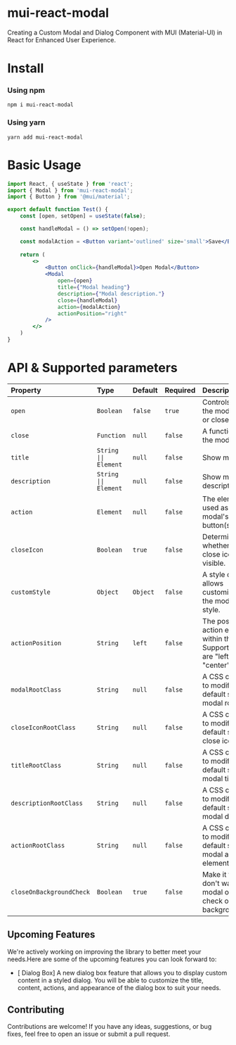 # mui-react-modal
Creating a Custom Modal and Dialog Component with MUI (Material-UI) in React for Enhanced User Experience.

# Install

### Using npm
```
npm i mui-react-modal
``` 

### Using yarn
```
yarn add mui-react-modal
```

# Basic Usage
```jsx
import React, { useState } from 'react';
import { Modal } from 'mui-react-modal';
import { Button } from '@mui/material';

export default function Test() {
    const [open, setOpen] = useState(false);

    const handleModal = () => setOpen(!open);

    const modalAction = <Button variant='outlined' size='small'>Save</Button>
    
    return (
        <>
            <Button onClick={handleModal}>Open Modal</Button>
            <Modal
                open={open}
                title={"Modal heading"}
                description={"Modal description."}
                close={handleModal}
                action={modalAction}
                actionPosition="right"
            />
        </>
    )
}

```

# API & Supported parameters

| Property     | Type           | Default       | Required     | Description                             |
| :---         | :---           | :---          | :---         | :---                                    |
| `open`       | `Boolean`     | `false`    |       `true`   | Controls whether the modal is open or closed.  |
| `close`       | `Function`     | `null`   |     `false`  | A function to close the modal.   |
| `title`       | `String \|\| Element`     | `null`    |    `false`    |  Show modal title.     |
| `description` | `String \|\| Element`     | `null`    |     `false`   |  Show modal description.  |
| `action`       | `Element`     | `null`    |     `false`   |   The element to be used as the modal's action button(s).      |
| `closeIcon`       | `Boolean`     | `true`    |     `false`   |    Determines whether the modal close icon is visible.  |
| `customStyle`       | `Object`     | `Object`    |    `false`   |  A style object that allows customization of the modal's default style.  |
| `actionPosition`  | `String` | `left` | `false` | The position of the action element(s) within the modal. Supported values are "left" "center"and"right". |
| `modalRootClass`       | `String`     | `null`  | `false`  | A CSS class name to modify the default style of the modal root. |
| `closeIconRootClass`       | `String`     | `null`    |     `false`   | A CSS class name to modify the default style of the close icon. |
| `titleRootClass`       | `String`     | `null`    |     `false`   | A CSS class name to modify the default style of the modal title. |
| `descriptionRootClass`       | `String`     | `null`    |     `false`  | A CSS class name to modify the default style of the modal description. |
| `actionRootClass`   | `String` | `null`  |  `false`| A CSS class name to modify the default style of the modal action element(s). |
| `closeOnBackgroundCheck`   | `Boolean` | `true`  |  `false`| Make it false if you don't want to close modal on outside check or background check. |

## Upcoming Features
We're actively working on improving the library to better meet your needs.Here are some of the upcoming features you can look forward to:

- [ Dialog Box] A new dialog box feature that allows you to display custom content in a styled dialog. You will be able to customize the title, content, actions, and appearance of the dialog box to suit your needs.

## Contributing
Contributions are welcome! If you have any ideas, suggestions, or bug fixes, feel free to open an issue or submit a pull request.